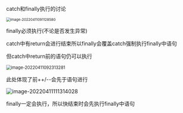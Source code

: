 catch和finally执行的讨论

<img src="C:\Users\DELL\AppData\Roaming\Typora\typora-user-images\image-20220411091128580.png" alt="image-20220411091128580" style="zoom:67%;" />

finally必须执行(不论是否发生异常)

catch中有return会进行结束所以finally会覆盖catch强制执行finally中语句

但catch中return前的语句仍可以执行

<img src="C:\Users\DELL\AppData\Roaming\Typora\typora-user-images\image-20220411092313281.png" alt="image-20220411092313281" style="zoom:80%;" />

此处体现了前++/--会先于语句进行

![image-20220411111314028](C:\Users\DELL\AppData\Roaming\Typora\typora-user-images\image-20220411111314028.png)

finally一定会执行，所以快结束时会先执行finally中语句